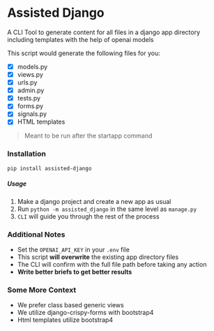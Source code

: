 # Assisted Django

A CLI Tool to generate content for all files in a django app directory including templates with the help of openai models

This script would generate the following files for you:
- [x] models.py
- [x] views.py
- [x] urls.py
- [x] admin.py
- [x] tests.py
- [x] forms.py
- [x] signals.py
- [x] HTML templates

> Meant to be run after the startapp command

### Installation

`pip install assisted-django`

##### Usage

1. Make a django project and create a new app as usual
2. Run `python -m assisted_django` in the same level as `manage.py`
3. `CLI` will guide you through the rest of the process

### Additional Notes
- Set the `OPENAI_API_KEY` in your `.env` file
- This script **will overwrite** the existing app directory files
- The CLI will confirm with the full file path before taking any action
- **Write better briefs to get better results**

### Some More Context
- We prefer class based generic views
- We utilize django-crispy-forms with bootstrap4
- Html templates utilize bootstrap4
